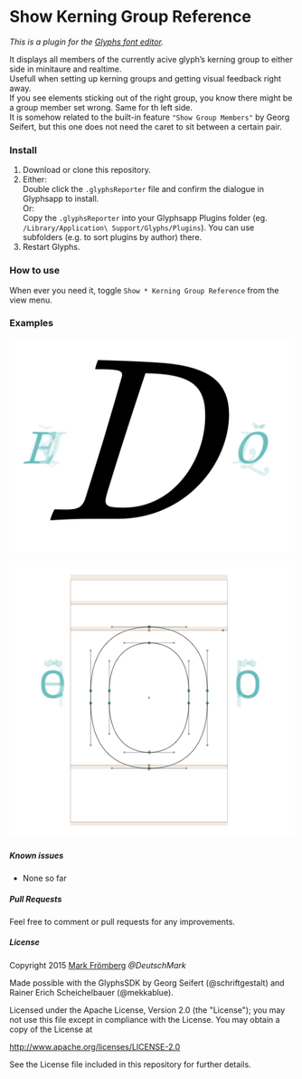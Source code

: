 # Show Kerning Group Reference

*This is a plugin for the [Glyphs font editor](http://glyphsapp.com/).*  

It displays all members of the currently acive glyph’s kerning group to either side in minitaure and realtime.  
Usefull when setting up kerning groups and getting visual feedback right away.  
If you see elements sticking out of the right group, you know there might be a group member set wrong. Same for th left side.  
It is somehow related to the built-in feature `"Show Group Members"` by Georg Seifert, but this one does not need the caret to sit between a certain pair.

### Install

1. Download or clone this repository.
2. Either:  
   Double click the `.glyphsReporter` file and confirm the dialogue in Glyphsapp to install.  
   Or:  
   Copy the `.glyphsReporter` into your Glyphsapp Plugins folder (eg. `/Library/Application\ Support/Glyphs/Plugins`). You can use subfolders (e.g. to sort plugins by author) there.
3. Restart Glyphs.

### How to use

When ever you need it, toggle `Show * Kerning Group Reference` from the view menu.

### Examples

![Show Kerning Group Reference Demo](https://raw.githubusercontent.com/DeutschMark/Show-Kerning-Group-Reference/12fd9ffaa0447f742dabce60a407ece582e1d6b2/Screenshots/KGR%2001.png?raw=true "Show Kerning Group Reference Demo")

![Show Kerning Group Reference Demo](https://raw.githubusercontent.com/DeutschMark/Show-Kerning-Group-Reference/12fd9ffaa0447f742dabce60a407ece582e1d6b2/Screenshots/KGR%2002.png?raw=true "Show Kerning Group Reference Demo")


##### Known issues

- None so far

##### Pull Requests

Feel free to comment or pull requests for any improvements.

##### License

Copyright 2015 [Mark Frömberg](http://www.markfromberg.com/) *@DeutschMark*

Made possible with the GlyphsSDK by Georg Seifert (@schriftgestalt) and Rainer Erich Scheichelbauer (@mekkablue).

Licensed under the Apache License, Version 2.0 (the "License");
you may not use this file except in compliance with the License.
You may obtain a copy of the License at

http://www.apache.org/licenses/LICENSE-2.0

See the License file included in this repository for further details.
